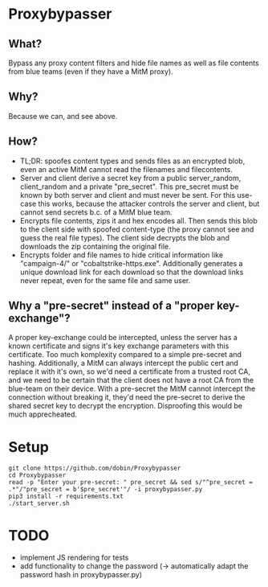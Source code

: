 # Proxybypasser
## What?
Bypass any proxy content filters and hide file names as well as file contents from blue teams (even if they have a MitM proxy).

## Why?
Because we can, and see above.

## How?
- TL;DR: spoofes content types and sends files as an encrypted blob, even an active MitM cannot read the filenames and filecontents.
- Server and client derive a secret key from a public server_random, client_random and a private "pre_secret". This pre_secret must be known by both server and client and must never be sent. For this use-case this works, because the attacker controls the server and client, but cannot send secrets b.c. of a MitM blue team.
- Encrypts file contents, zips it and hex encodes all. Then sends this blob to the client side with spoofed content-type (the proxy cannot see and guess the real file types). The client side decrypts the blob and downloads the zip containing the original file.
- Encrypts folder and file names to hide critical information like "campaign-4/" or "cobaltstrike-https.exe". Additionally generates a unique download link for each download so that the download links never repeat, even for the same file and same user.

## Why a "pre-secret" instead of a "proper key-exchange"?
A proper key-exchange could be intercepted, unless the server has a known certificate and signs it's key exchange parameters with this certificate. Too much komplexity compared to a simple pre-secret and hashing. Additionally, a MitM can always intercept the public cert and replace it with it's own, so we'd need a certificate from a trusted root CA, and we need to be certain that the client does not have a root CA from the blue-team on their device. With a pre-secret the MitM cannot intercept the connection without breaking it, they'd need the pre-secret to derive the shared secret key to decrypt the encryption. Disproofing this would be much apprecheated.

# Setup
```
git clone https://github.com/dobin/Proxybypasser
cd Proxybypasser
read -p "Enter your pre-secret: " pre_secret && sed s/"^pre_secret = .*"/"pre_secret = b'$pre_secret'"/ -i proxybypasser.py
pip3 install -r requirements.txt
./start_server.sh
```

# TODO
- implement JS rendering for tests
- add functionality to change the password (-> automatically adapt the password hash in proxybypasser.py)
